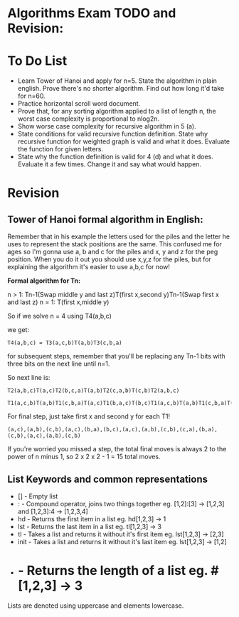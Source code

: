 Algorithms Exam TODO and Revision:
==================================

# To Do List

* Learn Tower of Hanoi and apply for n=5. State the algorithm in plain english. Prove there's no shorter algorithm. Find out how long it'd take for n=60.
* Practice horizontal scroll word document.
* Prove that, for any sorting algorithm applied to a list of length n, the worst case complexity is
proportional to nlog2n.
* Show worse case complexity for recursive algorithm in 5 (a).
* State conditions for valid recursive function definition. State why recursive function for weighted graph is valid and what it does. Evaluate the function for given letters.
* State why the function definition is valid for 4 (d) and what it does. Evaluate it a few times. Change it and say what would happen.

# Revision

## Tower of Hanoi formal algorithm in English:

Remember that in his example the letters used for the piles and the letter he uses to represent the stack positions are the same. This confused me for ages so I'm gonna use a, b and c for the piles and x, y and z for the peg position. When you do it out you should use x,y,z for the piles, but for explaining the algorithm it's easier to use a,b,c for now!

__Formal algorithm for Tn:__

n > 1: Tn-1(Swap middle y and last z)T(first x,second y)Tn-1(Swap first x and last z)
n = 1: T(first x,middle y)

So if we solve n = 4 using T4(a,b,c)

we get:

```
T4(a,b,c) = T3(a,c,b)T(a,b)T3(c,b,a)
```

for subsequent steps, remember that you'll be replacing any Tn-1 bits with three bits on the next line until n=1.

So next line is:

```
T2(a,b,c)T(a,c)T2(b,c,a)T(a,b)T2(c,a,b)T(c,b)T2(a,b,c)

T1(a,c,b)T(a,b)T1(c,b,a)T(a,c)T1(b,a,c)T(b,c)T1(a,c,b)T(a,b)T1(c,b,a)T(c,a)T1(b,a,c)T(c,b)T1(a,c,b)T(a,b)T1(c,b,a)
```

For final step, just take first x and second y for each T1!
```
(a,c),(a,b),(c,b),(a,c),(b,a),(b,c),(a,c),(a,b),(c,b),(c,a),(b,a),(c,b),(a,c),(a,b),(c,b)
```
If you're worried you missed a step, the total final moves is always 2 to the power of n minus 1, so 2 x 2 x 2 - 1 = 15 total moves.

## List Keywords and common representations

* [] - Empty list
* : - Compound operator, joins two things together eg. [1,2]:[3] -> [1,2,3] and [1,2,3]:4 -> [1,2,3,4]
* hd - Returns the first item in a list eg. hd[1,2,3] -> 1
* lst - Returns the last item in a list eg. tl[1,2,3] -> 3
* tl - Takes a list and returns it without it's first item eg. lst[1,2,3] -> [2,3]
* init - Takes a list and returns it without it's last item eg. lst[1,2,3] -> [1,2]
* # - Returns the length of a list eg. #[1,2,3] -> 3

Lists are denoted using uppercase and elements lowercase.

